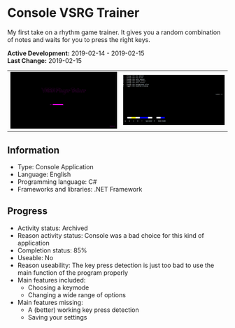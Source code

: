 # Console VSRG Trainer
My first take on a rhythm game trainer. It gives you a random combination of notes and waits for you to press the right keys.

**Active Development:** 2019-02-14 - 2019-02-15<br>
**Last Change:** 2019-02-15<br>

| | |
| :---: | :---: |
| ![](/Screenshots/1-Loading_Screen.png) | ![](/Screenshots/2-In_Game.png) |

## Information
- Type: Console Application
- Language: English
- Programming language: C#
- Frameworks and libraries: .NET Framework

## Progress
- Activity status: Archived
- Reason activity status: Console was a bad choice for this kind of application
- Completion status: 85%
- Useable: No
- Reason useability: The key press detection is just too bad to use the main function of the program properly
- Main features included: 
	- Choosing a keymode
	- Changing a wide range of options
- Main features missing: 
	- A (better) working key press detection
	- Saving your settings
 